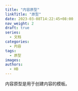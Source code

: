 ```yaml
---
title: "内容原型"
linkTitle: "原型"
date: 2023-03-08T14:22:45+08:00
nav_weight: 2
draft: true
series:
  - 文档
categories:
  - 内容
tags:
  - 原型
images:
authors:
  - HB
---
```


内容原型是用于创建内容的模板。

<!--more-->

